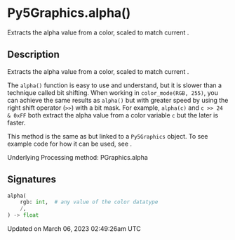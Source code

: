# Py5Graphics.alpha()

Extracts the alpha value from a color, scaled to match current [](py5graphics_color_mode).

## Description

Extracts the alpha value from a color, scaled to match current [](py5graphics_color_mode).

The `alpha()` function is easy to use and understand, but it is slower than a technique called bit shifting. When working in `color_mode(RGB, 255)`, you can achieve the same results as `alpha()` but with greater speed by using the right shift operator (`>>`) with a bit mask. For example, `alpha(c)` and `c >> 24 & 0xFF` both extract the alpha value from a color variable `c` but the later is faster.

This method is the same as [](sketch_alpha) but linked to a `Py5Graphics` object. To see example code for how it can be used, see [](sketch_alpha).

Underlying Processing method: PGraphics.alpha

## Signatures

```python
alpha(
    rgb: int,  # any value of the color datatype
    /,
) -> float
```

Updated on March 06, 2023 02:49:26am UTC
